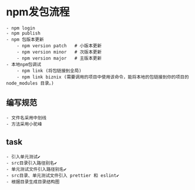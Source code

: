 # npm发包流程
    - npm login
    - npm publish
    - npm 包版本更新
        - npm version patch   # 小版本更新
        - npm version minor   # 次版本更新
        - npm version major   # 主版本更新
    - 本地npm包调试
        - npm link (将包链接到全局)
        - npm link biznix (需要调用的项目中使用该命令，能将本地的包链接到你的项目的 node_modules 目录。)
## 编写规范
    - 文件名采用中划线
    - 方法采用小驼峰
## task
    - 引入单元测试✔️
    - src目录引入路径别名✔️
    - 单元测试文件引入路径别名✔️
    - src目录、单元测试文件引入 prettier 和 eslint✔️
    - 根据目录生成目录结构图
